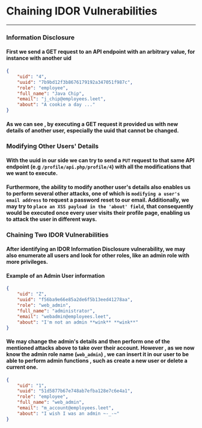 # Chaining IDOR Vulnerabilities
***

### Information Disclosure
#### First we send a **GET** request to an API endpoint with an arbitrary value, for instance with another **uid**
```json
{
    "uid": "4",
    "uuid": "7b9bd12f3b8676179192a347051f987c",
    "role": "employee",
    "full_name": "Java Chip",
    "email": "j_chip@employees.leet",
    "about": "A cookie a day ..."
}
```
#### As we can see , by executing a GET request it provided us with new details of another user, especially the **uuid** that cannot be changed.

### Modifying Other Users' Details
#### With the **uuid** in our side we can try to send a `PUT` request to that same API endpoint (e.g `/profile/api.php/profile/4`) with all the modifications that we want to execute.
#### Furthermore, the ability to modify another user's details also enables us to perform several other attacks, one of which is `modifying a user's email address` to request a password reset to our email. Additionally, we may try to `place an XSS payload in the 'about' field`, that consequently would be executed once every user visits their profile page, enabling us to attack the user in different ways.

### Chaining Two IDOR Vulnerabilities
#### After identifying an IDOR Information Disclosure vulnerability, we may also enumerate all users and look for other **roles**, like an admin role with more privileges.
#### Example of an Admin User information
```json
{
    "uid": "Z",
    "uuid": "f56ba9e66e85a2de6f5b13eed41278aa",
    "role": "web_admin",
    "full_name": "administrator",
    "email": "webadmin@employees.leet",
    "about": "I'm not an admin **wink** **wink**"
}
```

#### We may change the admin's details and then perform one of the mentioned attacks above to take over their account. However , as we now know the admin role name (`web_admin`) , we can insert it in our user to be able to perform admin functions , such as create a new user or delete a current one.
```json
{
    "uid": "1",
    "uuid": "51d5877b67e748ab7efba128e7c6e4a1",
    "role": "employee",
    "full_name": "web_admin",
    "email": "m_account@employees.leet",
    "about": "I wish I was an admin ~-_-~"
}
```

